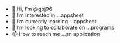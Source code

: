 - 👋 Hi, I’m @gbj96
- 👀 I’m interested in ...appsheet
- 🌱 I’m currently learning ...appsheet
- 💞️ I’m looking to collaborate on ...programs
- 📫 How to reach me ...an application

<!---
gbj96/gbj96 is a ✨ special ✨ repository because its `README.md` (this file) appears on your GitHub profile.
You can click the Preview link to take a look at your changes.
--->
